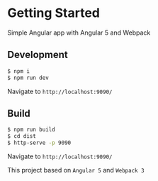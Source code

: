 # Getting Started
Simple Angular app with Angular 5 and Webpack

## Development
```bash
$ npm i
$ npm run dev
```
Navigate to `http://localhost:9090/`

## Build
```bash
$ npm run build
$ cd dist
$ http-serve -p 9090
```
Navigate to `http://localhost:9090/`

This project based on `Angular 5` and `Webpack 3`
